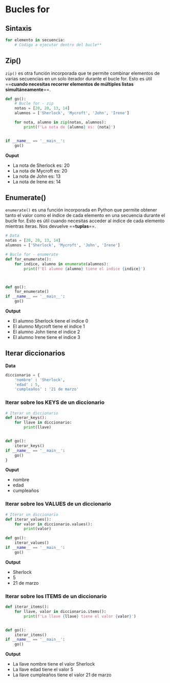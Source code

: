 # Bucles for


## Sintaxis
```Python
for elemento in secuencia:  
    # Código a ejecutar dentro del bucle**
```


## Zip()
`zip()` es otra función incorporada que te permite combinar elementos de varias secuencias en un solo iterador durante el bucle for. Esto es útil ==**cuando necesitas recorrer elementos de múltiples listas simultáneamente**==.


```Python
def go():
    # Bucle for - zip
    notas = [20, 20, 13, 14]
    alumnos = ['Sherlock', 'Mycroft', 'John', 'Irene']

    for nota, alumno in zip(notas, alumnos):
        print(f'La nota de {alumno} es: {nota}')


if __name__ == '__main__':
    go()
```


**Ouput**


- La nota de Sherlock es: 20
- La nota de Mycroft es: 20
- La nota de John es: 13
- La nota de Irene es: 14


## Enumerate()
`enumerate()` es una función incorporada en Python que permite obtener tanto el valor como el índice de cada elemento en una secuencia durante el bucle for. Esto es útil cuando necesitas acceder al índice de cada elemento mientras iteras.
Nos devuelve ==**tuplas**==.


```Python
# Data
notas = [20, 20, 13, 14]
alumnos = ['Sherlock', 'Mycroft', 'John', 'Irene']

# Bucle for - enumerate
def for_enumerate():
    for indice, alumno in enumerate(alumnos):
        print(f'El alumno {alumno} tiene el indice {indice}')



def go():
    for_enumerate()
if __name__ == '__main__':
    go()
```


**Output**


- El alumno Sherlock tiene el indice 0
- El alumno Mycroft tiene el indice 1
- El alumno John tiene el indice 2
- El alumno Irene tiene el indice 3



## Iterar diccionarios

**Data**
```Python
diccionario = {
    'nombre' : 'Sherlock',
    'edad' : 5,
    'cumpleaños' : '21 de marzo'
```
### Iterar sobre los KEYS de un diccionario

```Python
# Iterar un diccionario
def iterar_keys():
    for llave in diccionario:
        print(llave)


def go():
    iterar_keys()
if __name__ == '__main__':
    go()
}
```

**Ouput**

- nombre
- edad
- cumpleaños

### Iterar sobre los VALUES de un diccionario

```Python
# Iterar un diccionario
def iterar_values():
    for valor in diccionario.values():
        print(valor)

def go():
    iterar_values()
if __name__ == '__main__':
    go()
```

**Output**

- Sherlock
- 5
- 21 de marzo


### Iterar sobre los ITEMS de un diccionario

```Python
def iterar_items():
    for llave, valor in diccionario.items():
        print(f'La llave {llave} tiene el valor {valor}')


def go():
    iterar_items()
if __name__ == '__main__':
    go()
```

**Output**

- La llave nombre tiene el valor Sherlock
- La llave edad tiene el valor 5
- La llave cumpleaños tiene el valor 21 de marzo






    